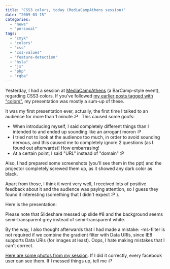 ```yaml
---
title: "CSS3 colors, today (MediaCampAthens session)"
date: "2009-03-15"
categories:
  - "news"
  - "personal"
tags:
  - "cmyk"
  - "colors"
  - "css"
  - "css-values"
  - "feature-detection"
  - "hsla"
  - "js"
  - "php"
  - "rgba"
---
```


Yesterday, I had a session at [MediaCampAthens](http://mediacamp.gr) (a BarCamp-style event), regarding CSS3 colors. If you've followed [my earlier posts tagged with "colors"](http://lea.verou.me/tag/colors/), my presentation was mostly a sum-up of these.

It was my first presentation ever, actually, the first time I talked to an audience for more than 1 minute :P . This caused some goofs:

- When introducing myself, I said completely different things than I intended to and ended up sounding like an arrogant moron :P
- I tried not to look at the audience too much, in order to avoid sounding nervous, and this caused me to completely ignore 2 questions (as I found out afterwards)! How embarrasing!
- At a certain point, I said "URL" instead of "domain" :P

Also, I had prepared some screenshots (you'll see them in the ppt) and the projector completely screwed them up, as it showed any dark color as black.

Apart from those, I think it went very well, I received lots of positive feedback about it and the audience was paying attention, so I guess they found it interesting (something that I didn't expect :P ).

Here is the presentation:

Please note that Slideshare messed up slide #8 and the background seems semi-transparent grey instead of semi-transparent white.

By the way, I also thought afterwards that I had made a mistake: -ms-filter is not required if we combine the gradient filter with Data URIs, since IE8 supports Data URIs (for images at least). Oops, I hate making mistakes that I can't correct.

[Here are some photos from my session](http://www.facebook.com/home.php#/album.php?aid=66598&id=796271191). If I did it correctly, every facebook user can see them. If I messed things up, tell me :P
